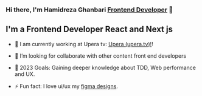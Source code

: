 ### Hi there, I'm Hamidreza Ghanbari [Frontend Developer][website] 👋


## I'm a Frontend Developer React and Next js

- 🔭 I am currently working at Upera tv: [Upera (upera.tv)!][upera]!

- 👯 I’m looking for collaborate with other content front end developers

- 🥅 2023 Goals: Gaining deeper knowledge about TDD, Web performance and UX. 

- ⚡ Fun fact: I love ui/ux my [figma designs][figma].

<br />

[website]: https://hamidreza-ghanbari.vercel.app
[upera]: https://upera.tv
[github]: https://github.com/hamidrezaghanbari
[figma]: https://www.figma.com/@hamidghanbari
[linkedin]: https://linkedin.com/in/hamidrezaghanbari
